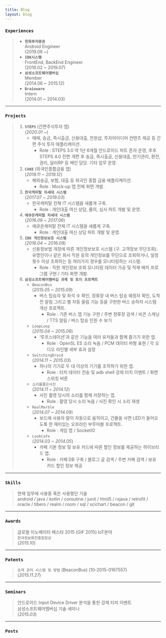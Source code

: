 ```yaml
---
title: Blog
layout: blog
---
```


### `Experiences`

> - **`한화투자증권`**  
>   Android Engineer  
>   (2019.08 ~)
> - **`IBK시스템`**  
>   FrontEnd, BackEnd Engineer  
>   (2016.02 ~ 2019.07)
> - **`삼성소프트웨어멤버십`**  
>   Member  
>   (2014.06 ~ 2015.12)
> - **`Brainware`**  
>   Intern  
>   (2014.01 ~ 2014.03)

---

### `Projects`

> 1. **`STEPS`** (간편주식투자 앱)  
>    (_2020.01 ~_)
>    - 매매, 송금, 즉시출금, 신용대출, 천원샵, 투자아이디어 컨텐츠 제공 등 간편 주식 투자 애플리케이션.
>      - Role : STEPS 3.0 약 1년 6개월 안드로이드 파트 혼자 운영, 추후 STEPS 4.0 전면 개편 후 송금, 즉시출금, 신용대출, 만기관리, 환전, 권리, 달러RP 등 메인 담당. 기타 업무 운영.
> 2. **`CAKE`** (외국인종합금융 앱)  
>    (_2019.11 ~ 2019.12_)
>    - 해외송금, 보험, 대출 등 외국인 종합 금융 애플리케이션.
>      - Role : Mock-up 앱 전체 화면 개발.
> 3. **`한국캐피탈 차세대 시스템`**  
>    (_2017.07 ~ 2019.03_)
>    - 한국캐피탈 전체 IT 시스템을 새롭게 구축.
>      - Role : 개인대출 여신 상담, 품의, 심사 파트 개발 및 운영.
> 4. **`애큐온캐피탈 차세대 시스템`**  
>    (_2016.09 ~ 2017.06_)
>    - 애큐온캐피탈 전체 IT 시스템을 새롭게 구축.
>      - Role : 개인대출 여신 상담 파트 개발 및 운영.
> 5. **`IBK 개인정보보호 시스템`**  
>    (_2016.04 ~ 2016.08_)
>    - 신용정보법 개정에 따른 개인정보보호 시스템 (구. 고객정보 무단조회). 유명인이나 같은 회사 직원 등의 개인정보를 무단으로 조회하거나, 일정 횟수 이상 조회하는 등 여러가지 경우를 모니터링하는 시스템.
>      - Role : 직원 개인정보 조회 모니터링 데이터 가공 및 적재 배치 프로그램 구현 / 기타 화면 개발.
> 6. **`삼성소프트웨어멤버십 과제 및 토이 프로젝트`**
>    - `BeaconBus`  
>      (_2015.05 ~ 2015.09_)
>      - 버스 탑승자 및 좌석 수 확인, 정류장 내 버스 탑승 예정자 확인, 도착 전 알림 그리고 벨 자동 울림 기능 등을 구현한 버스 승하차 시스템 개선 프로젝트.
>        - Role : 기존 버스 앱 기능 구현 / 주변 정류장 검색 / 비콘 스캐닝 / TTS 알림 / 버스 탑승 인원 수 보기
>    - `LoopLoop`  
>      (_2015.04 ~ 2015.06_)
>      - ‘루프스테이션’과 같은 기능을 여러 유저들과 함께 즐기기 위한 앱.
>        - Role : OpenSL ES 소리 녹음 / PCM 데이터 파형 표현 / 각 오디오 라인별 세부 효과 설정
>    - `SwitchingDroid`  
>      (_2014.11 ~ 2015.03_)
>      - 하나의 기기로 두 대 이상의 기기를 조작하기 위한 앱.
>        - Role : 터치 데이터 전송 및 adb shell 강제 터치 이벤트 / 화면 스위칭 버튼
>    - `소리를품은사진`  
>      (_2014.11 ~ 2014.12_)
>      - 사진 촬영 당시의 소리를 함께 저장하는 앱.
>        - Role : 촬영 당시 소리 녹음 / 사진 확인 시 소리 재생
>    - `RealMarble`  
>      (_2014.07 ~ 2014.09_)
>      - 보드에 사용자 말이 자동으로 움직이고, 건물을 사면 LED가 들어오도록 한 재미있는 오프라인 부루마블 프로젝트.
>        - Role : 게임 앱 / SocketIO
>    - `LookCafe`  
>      (_2014.03 ~ 2014.05_)
>      - 카페 기본 정보 및 보유 카드에 따른 할인 정보를 제공하는 하이브리드 앱.
>        - Role : 카페 DB 구축 / 블로그 글 검색 / 주변 카페 검색 / 보유 카드 할인 정보 제공

<!--
2015.05.03-2015.08.28
BEACON BUS
Beacon을 버스에 탑재하여 탑승자 및 좌석 수 확인, 도착지 전에 알림 그리고 벨 자동 울림 기능 등을 구현하여 버스 승하차 시스템을 개선시킨 프로젝트.
기존 버스 애플리케이션 기능 구현 / 구글맵을 이용하여 사용자 주변 정류장 검색 구현 / Beacon 신호 스캐닝 구현 / 도착지 전 TTS 자동 알림 구현 / 버스 현재 탑승 인원 수 보기 구현.
JAVA / WEB PARSING / TTS(Text To Speach) / BEACON SCANNING

2015.04.03-2015.05.30
LoopLoop
소리를 녹음하고 이를 반복 재생하여 음악을 만드는 ‘루프스테이션’과 같은 기능을 스마트폰을 통해 여러 사용자들과 함께 하기 위한 프로젝트.
OpenSL|ES를 이용하여 소리를 녹음하고, 녹음된 PCM 데이터를 ringdroid 오픈 소스를 이용하여 파형 표현 구현 / 각각 오디오 라인마다 볼륨 조절, 음소거, 잔향음 등 세부적인 효과 설정 구현.
JAVA / ANDROID / JNI(Java Native Interface) / OpenSL|ES / C

2014.11.03-2015.02.27
SwitchingDroid
두 대 이상의 스마트 기기를 사용하는 사람들을 위해 하나의 기기에서 다른 기기의 화면을 받아와 조작할 수 있도록 하는 애플리케이션. 하나의 기기로 두 대 이상의 기기를 사용할 수 있게 하는 것이 목표인 프로젝트.
터치 이벤트 좌표 추출 후 타겟 디바이스로 전송 구현 / 타겟 디바이스에서는 수신한 손가락 터치 데이터를 이용하여 adb shell 커맨드로 강제 터치 이벤트 구현 / 화면 스위칭의 사용자 편의성을 위해 항상 최상위에 존재하는 화면 스위칭 버튼 구현.
JAVA / ANDROID / JNI / C

2014.11.02~2014.11.28
소리를품은사진
사진 촬영 당시의 소리를 함께 저장하는 애플리케이션.
사진 촬영과 함께 당시의 소리를 녹음 구현 / 앱 내의 갤러리를 통해 사진을 봤을 때, 당시의 소리를 바로 들을 수 있도록 개발.
JAVA / ANDROID

2014.07.03~2014.08.29
RealMarble
스마트폰을 이용해서 게임에 접속, 주사위를 던지면 보드에 사용자 말이 자동으로 움직이고, 건물을 사면 건물에 LED가 들어오도록 한 재미있는 오프라인 부루마블 프로젝트.
안드로이드 게임 진행 시 전반적인 흐름 구현 / 서버와 SocketIO 통신 구현 / 서버와의 통신에서 주사위 값에 따른 다양한 상황들, 그리고 여러 사용자들의 정보를 주고 받을 때, 사용자에게 알아보기 쉽도록 스마트폰에 보여줌으로써 깔끔한 UI 구현.
JAVA / ANDROID / SocketIO

2014.03.02~2014.04.25
LookCafe
다양한 커피전문점 관련 기본 정보 제공 및 사용자 보유 카드에 따른 할인 정보 제공을 위한 하이브리드 애플리케이션.
서버 내 커피전문점 정보 DB 구축과 스마트폰 브라우저 내 로컬 DB 구축, 그리고 각종 API를 이용하여 최신 블로그 글 검색, 사용자 주변 커피숍 검색, 사용자의 보유 카드에 맞는 할인 정보 제공 개발.
JAVA / HTML5 / PHP
-->

---

### `Skills`

> 현재 업무에 사용중 혹은 사용했던 기술  
> android /
> java /
> kotlin /
> coroutine /
> junit /
> html5 /
> rxjava /
> retrofit /
> oracle /
> tibero /
> realm /
> room /
> sql /
> scichart /
> beacon /
> git

<!-- > jenkins /  -->

---

### `Awards`

> 글로벌 이노베이터 페스타 2015 (GIF 2015) IoT분야  
> `한국정보화진흥원장상`  
> (_2015.10_)

---

### `Patents`

> `승객 관리 시스템 및 방법` (BeaconBus) (10-2015-0167557)  
> (_2015.11.27_)

---

### `Seminars`

> 안드로이드 Input Device Driver 분석을 통한 강제 터치 이벤트  
> 삼성소프트웨어멤버십 기술 세미나  
> (_2015.03_)

---

### `Posts`

<!-- todo kyk
이력서 제목을 정하자
속도 개선 경험,, 얼마나 개선되었는지,, (20210909자산현황, 20211130대출신청, 20211004환전)
    대출신청 : 고객에게 당장 보여주지 않아도 되는 데이터는 전문 응답이 오지 않았어도 프로그레스를 없앰
레거시 개선, 코드 리팩토링 경험 (구조를 변경했거나, 디자인 패턴을 사용)
    20220207 UserHelper 리팩토링
    20220210 메인 보유종목 실시간 처리 리팩토링
덧셈 업무가 아닌 곱셈 업무는? (예를 들어 DtoGenerator)
이슈 처리 경험
공부한 것을 어떻게 실무에 녹아내었는지
모든 것은 구체적으로,, 숫자나 데이터가 있으면 최고
목표를 이루기 위해 하는 습관?
팀에 정보보호담당자, 준법관리자로써 역할 담당
    정보보호담당자
        정보보호 점검의 날 점검
        20211224 RCSA 정기평가 (업무 프로세스, 리스크 사건 등록 및 평가)
    준법관리자
        컴플라이언스 내부통제 점검
        컴플라이언스데이 자료 공유 및 일지 작성
각종 크래시리틱스 이슈 수정
장애 대응 모의 훈련
SciChart
20220405 신입사원 멘토링
-->
